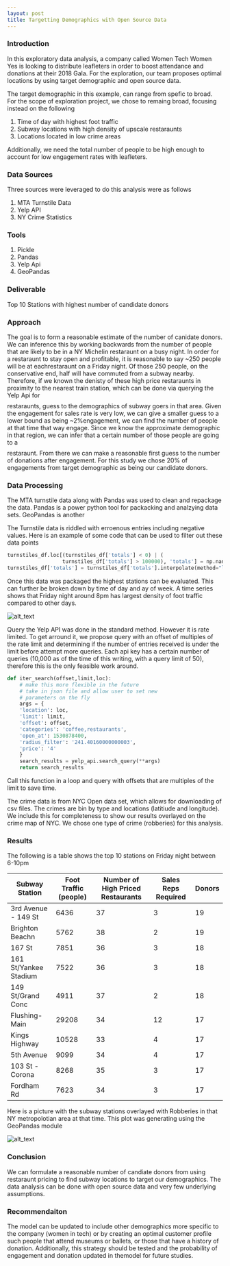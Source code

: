 ```yaml
---
layout: post
title: Targetting Demographics with Open Source Data
---
```

### Introduction
In this exploratory data analysis, a company called Women Tech Women Yes is looking to distribute 
leafleters in order to boost attendance and donations at their 2018 Gala. For the exploration, 
our team proposes optimal locations by using target demographic and open source data.

The target demographic in this example, can range from spefic to broad. 
For the scope of exploration project, we chose to remaing broad, focusing instead on the following

1. Time of day with highest foot traffic
2. Subway locations with high density of upscale restaraunts
3. Locations located in low crime areas  
 
Additionally, we need the total number of people to be high enough
to account for low engagement rates with leafleters.  

### Data Sources
Three sources were leveraged to do this analysis were as follows
1. MTA Turnstile Data 
2. Yelp API
3. NY Crime Statistics 

### Tools
1. Pickle
2. Pandas
3. Yelp Api
5. GeoPandas

### Deliverable
Top 10 Stations with highest number of candidate donors 

### Approach
The goal is to form a reasonable estimate of the number of canidate donors. We can inference this by working backwards from the number of people that are likely to be in a NY Michelin restaraunt on a busy night. In order for a restaraunt to stay open and profitable, it is reasonable to say ~250 people will be at eachrestaraunt on a Friday night. Of those 250 people, on the conservative end, half will have commuted from a subway nearby.
Therefore, if we known the denisty of these high price restaraunts in proximity to the nearest train station, which can be done via querying the Yelp Api for $$$$ restaraunts, guess to the demographics of subway goers in that area. 
Given the engagement for sales rate is very low, we can give a smaller guess to a lower bound as being ~2%engagement, we can find the number of people at that time that way engage. Since we know the approximate demographic in that region, we can infer that a certain number of those people are going to a $$$$ restaraunt. From there we can make a reasonable first guess to the number of donations after engagement. For this study we chose 20% of engagements from target demographic as being our candidate donors.


### Data Processing
The MTA turnstile data along with Pandas was used to clean and repackage the 
data. Pandas is a power python tool for packacking and analzying data sets. GeoPandas is another

The Turnstile data is riddled with erroenous entries including negative values. Here is an example
of some code that can be used to filter out these data points
```python
turnstiles_df.loc[(turnstiles_df['totals'] < 0) | (
                  turnstiles_df['totals'] > 100000), 'totals'] = np.nan
turnstiles_df['totals'] = turnstiles_df['totals'].interpolate(method="linear")
```
Once this data was packaged the highest stations can be evaluated. This can further be broken down by time of day and ay of week. 
A time series shows that Friday night around 8pm has largest density of foot traffic compared to other days. 

![alt_text](https://github.com/MCassetti/MCassetti.github.io/tree/master/public/timeseries_data.png)

Query the Yelp API was done in the standard method. However it is rate limited. To get arround it, we propose query with an offset of multiples of the rate limit and determining if the number of entries received is under the limit before attempt more queries. Each api key has a certain number of queries (10,000 as of the time of this writing, with a query limit of 50), therefore this is the only feasible work around.
```python
def iter_search(offset,limit,loc):
    # make this more flexible in the future
    # take in json file and allow user to set new
    # parameters on the fly
    args = {
    'location': loc,
    'limit': limit,
    'offset': offset,
    'categories': 'coffee,restaurants',
    'open_at': 1530878400,  
    'radius_filter': '241.40160000000003',
    'price': '4'
    }
    search_results = yelp_api.search_query(**args)
    return search_results
```
Call this function in a loop and query with offsets that are multiples of the limit to save time.

The crime data is from NYC Open data set, which allows for downloading of csv files. The crimes are bin by type and locations (latitiude and longitude). We include this for completeness to show our results overlayed on the crime map of NYC. We chose one type of crime (robberies) for this analysis.

### Results
The following is a table shows the top 10 stations on Friday night between 6-10pm


| Subway Station        | Foot Traffic (people) | Number of High Priced Restaurants | Sales Reps Required | Donors |
| --------------------- | --------------------- | --------------------------------- | ------------------- | ------ |
| 3rd Avenue - 149 St   | 6436                  | 37                                | 3                   | 19     |
| Brighton Beachn       | 5762                  | 38                                | 2                   | 19     |
| 167 St                | 7851                  | 36                                | 3                   | 18     |
| 161 St/Yankee Stadium | 7522                  | 36                                | 3                   | 18     |
| 149 St/Grand Conc     | 4911                  | 37                                | 2                   | 18     |
| Flushing-Main         | 29208                 | 34                                | 12                  | 17     |
| Kings Highway         | 10528                 | 33                                | 4                   | 17     |
| 5th Avenue            | 9099                  | 34                                | 4                   | 17     |
| 103 St - Corona       | 8268                  | 35                                | 3                   | 17     |
| Fordham Rd            | 7623                  | 34                                | 3                   | 17     |

 
 


Here is a picture with the subway stations overlayed with Robberies in that NY metropolotian area at that time. This plot was generating using the GeoPandas module


![alt_text](https://github.com/MCassetti/MCassetti.github.io/tree/master/public/pandas_plot.png)

### Conclusion
We can formulate a reasonable number of candiate donors from using restaraunt pricing to find subway locations to target our demographics. The data analysis can be done with open source data and very few underlying assumptions.

### Recommendaiton
The model can be updated to include other demographics more specific to the company (women in tech) or by creating an optimal customer profile such people that attend museums or ballets, or those that have a history of donation.
Additionally, this strategy should be tested and the probability of engagement and donation updated in themodel for future studies. 

